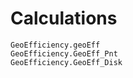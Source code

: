 # Calculations

```@docs
GeoEfficiency.geoEff
GeoEfficiency.GeoEff_Pnt
GeoEfficiency.GeoEff_Disk
```
